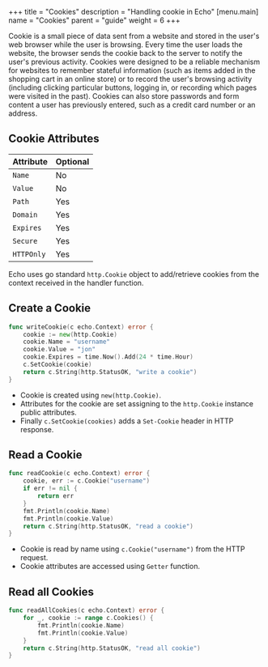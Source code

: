 +++
title = "Cookies"
description = "Handling cookie in Echo"
[menu.main]
  name = "Cookies"
  parent = "guide"
  weight = 6
+++

Cookie is a small piece of data sent from a website and stored in the user's web
browser while the user is browsing. Every time the user loads the website, the browser
sends the cookie back to the server to notify the user's previous activity.
Cookies were designed to be a reliable mechanism for websites to remember stateful
information (such as items added in the shopping cart in an online store) or to
record the user's browsing activity (including clicking particular buttons, logging
in, or recording which pages were visited in the past). Cookies can also store
passwords and form content a user has previously entered, such as a credit card
number or an address.

## Cookie Attributes

Attribute | Optional
:--- | :---
`Name` | No
`Value` | No
`Path` | Yes
`Domain` | Yes
`Expires` | Yes
`Secure` | Yes
`HTTPOnly` | Yes

Echo uses go standard `http.Cookie` object to add/retrieve cookies from the context received in the handler function.

## Create a Cookie

```go
func writeCookie(c echo.Context) error {
	cookie := new(http.Cookie)
	cookie.Name = "username"
	cookie.Value = "jon"
	cookie.Expires = time.Now().Add(24 * time.Hour)
	c.SetCookie(cookie)
	return c.String(http.StatusOK, "write a cookie")
}
```

- Cookie is created using `new(http.Cookie)`.
- Attributes for the cookie are set assigning to the `http.Cookie` instance public attributes.  
- Finally `c.SetCookie(cookies)` adds a `Set-Cookie` header in HTTP response.

## Read a Cookie

```go
func readCookie(c echo.Context) error {
	cookie, err := c.Cookie("username")
	if err != nil {
		return err
	}
	fmt.Println(cookie.Name)
	fmt.Println(cookie.Value)
	return c.String(http.StatusOK, "read a cookie")
}
```

- Cookie is read by name using `c.Cookie("username")` from the HTTP request.
- Cookie attributes are accessed using `Getter` function.

## Read all Cookies

```go
func readAllCookies(c echo.Context) error {
	for _, cookie := range c.Cookies() {
		fmt.Println(cookie.Name)
		fmt.Println(cookie.Value)
	}
	return c.String(http.StatusOK, "read all cookie")
}
```

